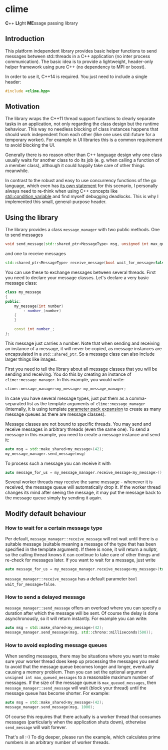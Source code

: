 # clime
**C**++ **LI**ght **ME**ssage passing library
## Introduction

This platform independent library provides basic helper functions to send messages between std::threads in a C++ application
(no inter process communication). The basic idea is to provide a lightweight, header-only helper framework using pure C++
(no dependency to MPI or boost).

In order to use it, C++14 is required. You just need to include a single header:

```cpp
#include <clime.hpp>
```

## Motivation
The library wraps the C++11 thread support functions to clearly separate tasks in an application,
not only regarding the class design but the runtime behaviour. This way no needless blocking of class instances happens that
should work independent from each other (like one uses std::future for a temporary worker).
For example in UI libraries this is a common requirement to avoid blocking the UI.

Generally there is no reason
other than C++ language design why one class usually waits for another class to do its job
(e. g. when calling a function of a member class),
although it could happily take care of other things meanwhile.

In contrast to the robust and easy to use concurrency functions of the go language, which even has [its own statement](https://golang.org/ref/spec#Go_statements) for this scenario, I personally always need to re-think when using C++ concepts like [std::condition_variable](https://en.cppreference.com/w/cpp/thread/condition_variable) and find myself debugging deadlocks. This is why I implemented this small, general-purpose header.

## Using the library

The library provides a class `message_manager` with two public methods. One to send messages
```cpp
void send_message(std::shared_ptr<MessageType> msg, unsigned int max_queued_messages=0);
```
and one to receive messages
```cpp
std::shared_ptr<MessageType> receive_message(bool wait_for_message=false);
```

You can use these to exchange messages between several threads. First you need to declare your message classes. Let's declare a very basic message class:

```cpp
class my_message
{
public:
	my_message(int number)
		: number_(number)
	{
	}

	const int number_;
};
```

This message just carries a number. Note that when sending and receiving an instance of a message, it will never be copied, as message instances are encapsulated in a `std::shared_ptr`. So a message class can also include larger things like images.

First you need to tell the library about all message classes that you will be sending and receiving. You do this by creating an instance of `clime::message_manager`. In this example, you would write:

```cpp
clime::message_manager<my_message> my_message_manager;
```

In case you have several message types, just put them as a comma-separated list as the template arguments of `clime::message_manager` (internally, it is using template [parameter pack expansion](https://en.cppreference.com/w/cpp/language/parameter_pack) to create as many message queues as there are message classes).

Message classes are not bound to specific threads. You may send and receive messages in arbitrary threads (even the same one). To send a message in this example, you need to create a message instance and send it:

```cpp
auto msg = std::make_shared<my_message>(42);
my_message_manager.send_message(msg)
```

To process such a message you can receive it with
```cpp
auto message_for_us = my_message_manager.receive_message<my_message>();
```

Several worker threads may receive the same message - whenever it is received, the message queue will automatically drop it. If the worker thread changes its mind after seeing the message, it may put the message back to the message queue simply by sending it again.

## Modify default behaviour
### How to wait for a certain message type

Per default, `message_manager::receive_message` will not wait until there is a suitable message (suitable meaning a message of the type that has been specified in the template argument). If there is none, it will return a nullptr, so the calling thread knows it can continue to take care of other things and re-check for messages later. If you want to wait for a message, just write

```cpp
auto message_for_us = my_message_manager.receive_message<my_message>(true);
```

`message_manager::receive_message` has a default parameter `bool wait_for_message=false`.

### How to send a delayed message

`message_manager::send_message` offers an overload where you can specify a duration after which the
message will be sent. Of course the delay is done asynchronously, so it will return instantly. For example you can write:

```cpp
auto msg = std::make_shared<my_message>(42);
message_manager.send_message(msg, std::chrono::milliseconds(500));
```

### How to avoid exploding message queues

When sending messages, there may be situations where you want to make sure your worker thread does keep up processing the messages you send to avoid that the message queue becomes longer and longer, eventually causing a memory problem. Then you can set the optional argument `unsigned int max_queued_messages` to a reasonable maximum number of messages. If the size of the message queue is `max_queued_messages`, then `message_manager::send_message` will wait (block your thread) until the message queue has become shorter. For example:

```cpp
auto msg = std::make_shared<my_message>(42);
message_manager.send_message(msg, 1000);
```

Of course this requires that there actually is a worker thread that consumes messages (particularly when the application shuts down), otherwise `send_message` will wait forever.

That's all :-) To dig deeper, please run the example, which calculates prime numbers in an arbitrary number of worker threads.
